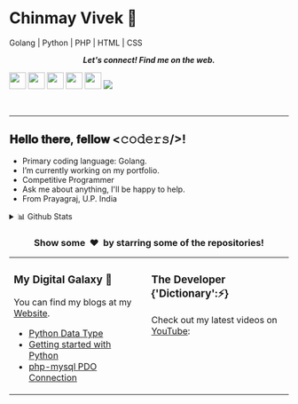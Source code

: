 # Chinmay Vivek 👋

<!--
**CHINMAYVIVEK/chinmayvivek** is a ✨ _special_ ✨ repository because its `README.md` (this file) appears on your GitHub profile.

Here are some ideas to get you started:

- 🔭 I’m currently working on ...
- 🌱 I’m currently learning ...
- 👯 I’m looking to collaborate on ...
- 🤔 I’m looking for help with ...
- 💬 Ask me about ...
- 📫 How to reach me: ...
- 😄 Pronouns: ...
- ⚡ Fun fact: ...
-->
Golang | Python | PHP | HTML | CSS

<p align="center">
  <b><i>Let's connect! Find me on the web.</i></b>

[<img height="30" src ="https://img.shields.io/badge/twitter-%231DA1F2.svg?&style=for-the-badge&logo=twitter&logoColor=white" />][twitter]
[<img height="30" src ="https://img.shields.io/badge/Youtube-%23E4405F.svg?&style=for-the-badge&logo=Youtube&logoColor=white">][Youtube] 
[<img height="30" src ="https://img.shields.io/badge/linkedin-blue.svg?&style=for-the-badge&logo=linkedin&logoColor=white" />][LinkedIn]
[<img height="30" src ="https://img.shields.io/badge/Facebook-036be4.svg?&style=for-the-badge&logo=facebook&logoColor=white">][Facebook]
[<img height="30" src ="https://img.shields.io/badge/-Hackerrank-2EC866?style=for-the-badge&logo=HackerRank&logoColor=white"/>][Hackerrank]
[<img src="https://img.shields.io/badge/-Stack%20overflow-FE7A16?style=for-the-badge&logo=stack-overflow&logoColor=white"/>][Stackoverflow]

<br />
<hr />


<h2> 𝐇𝐞𝐥𝐥𝐨 𝐭𝐡𝐞𝐫𝐞, 𝐟𝐞𝐥𝐥𝐨𝐰 <𝚌𝚘𝚍𝚎𝚛𝚜/>!</h2>
<!-- Namaste 🙏 -->
 
 
* Primary coding language: Golang.
* I’m currently working on my portfolio.
* Competitive Programmer
* Ask me about anything, I'll be happy to help.
* From Prayagraj, U.P. India

<table><tr><td valign="top" width="33%">

### My Digital Galaxy 🔭
You can find my blogs at my [Website](https://chinmayvivek.wordpress.com).
- [Python Data Type](https://chinmayvivek.wordpress.com/2020/09/26/2-python-data-types/)
- [Getting started with Python](https://chinmayvivek.wordpress.com/2020/09/25/1-getting-started-with-python/)
- [php-mysql PDO Connection](https://chinmayvivek.wordpress.com/2017/03/23/php-mysql-pdo-connection/)

</td>
<td valign="top" width="34%">

### The Developer {'Dictionary':⚡}
Check out my latest videos on [YouTube](https://www.youtube.com/c/ChinmayVivekk):

</td>

 <details>
<summary>📊 Github Stats</summary>

<p align="center"> <img src="https://github-readme-stats.vercel.app/api?username=chinmayvivek&show_icons=true&theme=gotham" alt="Chinmay Vivek | Stats" />

</details>

 
<h3 align="center">Show some &nbsp;❤️&nbsp; by starring some of the repositories!</h3>

[twitter]: https://twitter.com/chinmayvivek
[youtube]: https://www.youtube.com/c/ChinmayVivekk
[linkedin]: https://www.linkedin.com/in/chinmayvivek/
[Facebook]: https://www.facebook.com/chinmayvivek
[Hackerrank]: https://www.hackerrank.com/chinmayvivek
[Stackoverflow]: https://stackoverflow.com/users/8684941/chinmay-vivek
